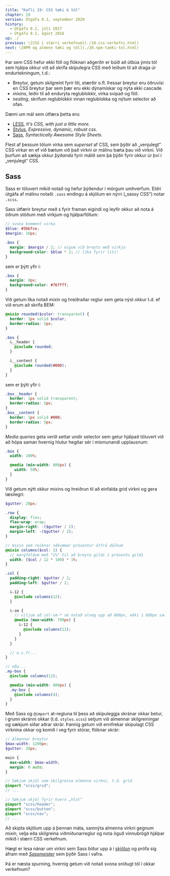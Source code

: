 ```yaml
---
title: "Kafli 19: CSS tæki & tól"
chapter: 19
version: Útgáfa 0.3, september 2020
history:
  - Útgáfa 0.2, júlí 2017
  - Útgáfa 0.1, ágúst 2016
up: ./
previous: \[CSS í stærri verkefnum](./18.css-verkefni.html)
next: \[NPM og almenn tæki og tól](./20.npm-taeki-tol.html)
---
```


Þar sem CSS hefur ekki föll og flóknari aðgerðir er búið að útbúa ýmis tól sem hjálpa okkur við að skrifa skipulegra CSS með leiðum til að draga úr endurtekningum, t.d.:

* Breytur, getum skilgreint fyrir liti, stærðir o.fl. Þessar breytur eru öðruvísi en CSS breytur þar sem þær eru ekki dýnamískar og nýta ekki cascade.
* _mixins_, leiðir til að endurýta reglublokkir, virka svipað og föll.
* _nesting_, skrifum reglublokkir innan reglublokka og nýtum selector að ofan.

Dæmi um mál sem útfæra þetta eru:

* [LESS](http://lesscss.org/), _It's CSS, with just a little more._
* [Stylus](http://stylus-lang.com/), _Expressive, dynamic, robust css._
* [Sass](http://sass-lang.com/), _Syntactically Awesome Style Sheets._

Flest af þessum tólum virka sem _superset_ af CSS, sem þýðir að „venjulegt“ CSS virkar en ef við bætum við það virkni úr málinu bæta þau við virkni. Við þurfum að sækja okkur _þýðanda_ fyrir málið sem þá þýðir fyrir okkur úr því í „venjulegt“ CSS.

## Sass

Sass er töluvert mikið notað og hefur þýðendur í mörgum umhverfum. Eldri útgáfa af málinu notaði `.sass` endingu á skjölum en nýrri („sassy CSS“) notar `.scss`.

Sass útfærir breytur með `$` fyrir framan eigindi og leyfir okkur að nota á öðrum stöðum með virkjum og hjálparföllum:

```scss
// svona komment virka
$blue: #3bbfce;
$margin: 16px;

.box {
  margin: $margin / 2; // eigum við breytu með virkja
  background-color: $blue * 2; // líka fyrir liti!
}
```

sem er þýtt yfir í:

```css
.box {
  margin: 8px;
  background-color: #76ffff;
}
```

Við getum líka notað _mixin_ og hreiðraðar reglur sem geta nýst okkur t.d. ef við erum að skrifa BEM:

```scss
@mixin rounded($color: transparent) {
  border: 1px solid $color;
  border-radius: 5px;
}

.box {
  &__header {
    @include rounded;
  }

  &__content {
    @include rounded(#000);
  }
}
```

sem er þýtt yfir í:

```css
.box__header {
  border: 1px solid transparent;
  border-radius: 5px;
}
.box__content {
  border: 1px solid #000;
  border-radius: 5px;
}
```

_Media queries_ geta verið settar undir selector sem getur hjálpað töluvert við að hópa saman hvernig hlutur hegðar sér í mismunandi upplausnum:

```scss
.box {
  width: 100%;

  @media (min-width: 800px) {
    width: 50%;
  }
}
```

Við getum nýtt okkur mixins og hreiðrun til að einfalda grid virkni og gera læsilegri:

```scss
$gutter: 20px;

.row {
  display: flex;
  flex-wrap: wrap;
  margin-right: -($gutter / 2);
  margin-left: -($gutter / 2);
}

// mixin sem reiknar nákvæmar prósentur útfrá dálkum
@mixin columns($col: 1) {
  // margföldum með "1%" til að breyta gildi í prósentu gildi
  width: ($col / 12 * 100) * 1%;
}

.col {
  padding-right: $gutter / 2;
  padding-left: $gutter / 2;

  &-12 {
    @include columns(12);
  }

  &-sm {
    // viljum að col-sm-* sé notað alveg upp að 800px, ekki í 800px samt
    @media (max-width: 799px) {
      &-12 {
        @include columns(12);
      }
    }
  }

  // o.s.fr...
}

// eða...
.my-box {
  @include columns(12);

  @media (min-width: 800px) {
  .my-box {
    @include columns(4);
  }
}
```

Með Sass og `@import` at-regluna til þess að skipuleggja skránar okkar betur, í grunn skránni okkar (t.d. `styles.scss`) setjum við almennar skilgreiningar og sækjum síðar aðrar skrár. Þannig getum við ennfrekar skipulagt CSS virknina okkar og komið í veg fyrir stórar, flóknar skrár:

```scss
// Almennar breytur
$max-width: 1200px;
$gutter: 20px;

main {
  max-width: $max-width;
  margin: 0 auto;
}

// Sækjum skjöl sem skilgreina almenna virkni, t.d. grid
@import "scss/grid";
// ...

// Sækjum skjöl fyrir hvern „hlut“
@import "scss/header";
@import "scss/button";
@import "scss/nav";
// ...
```

Að skipta skjölum upp á þennan máta, samnýta almenna virkni gegnum _mixin_, velja eða skilgreina viðmiðunarreglur og nota öguð vinnubrögð hjálpar mikið í stærri CSS verkefnum.

Hægt er lesa nánar um virkni sem Sass bíður upp á í [skjölun](http://sass-lang.com/documentation/file.SASS_REFERENCE.html) og prófa sig áfram með [_Sassmeister_](https://www.sassmeister.com/) sem þýðir Sass í vafra.

Þá er næsta spurning, hvernig getum við notað svona sniðugt tól í okkar verkefnum?

